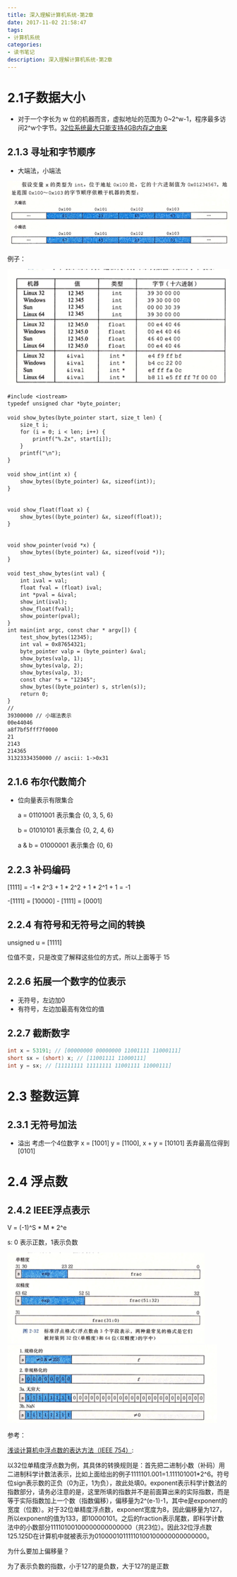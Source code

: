 ```yaml
---
title: 深入理解计算机系统-第2章
date: 2017-11-02 21:58:47
tags:
- 计算机系统
categories:
- 读书笔记
description: 深入理解计算机系统-第2章
---
```


# 2.1子数据大小
* 对于一个字长为 w 位的机器而言，虚拟地址的范围为 0~2^w-1，程序最多访问2^w个字节。[32位系统最大只能支持4GB内存之由来](http://www.cnblogs.com/dolphin0520/archive/2013/05/31/3110555.html)

## 2.1.3 寻址和字节顺序
* 大端法，小端法

![csapp/1.jpg](csapp-2/1.png)

例子：


![csapp/1.jpg](csapp-2/2.png)

```
#include <iostream>
typedef unsigned char *byte_pointer;

void show_bytes(byte_pointer start, size_t len) {
    size_t i;
    for (i = 0; i < len; i++) {
        printf("%.2x", start[i]);
    }
    printf("\n");
}

void show_int(int x) {
    show_bytes((byte_pointer) &x, sizeof(int));
}


void show_float(float x) {
    show_bytes((byte_pointer) &x, sizeof(float));
}


void show_pointer(void *x) {
    show_bytes((byte_pointer) &x, sizeof(void *));
}

void test_show_bytes(int val) {
    int ival = val;
    float fval = (float) ival;
    int *pval = &ival;
    show_int(ival);
    show_float(fval);
    show_pointer(pval);
}
int main(int argc, const char * argv[]) {
    test_show_bytes(12345);
    int val = 0x87654321;
    byte_pointer valp = (byte_pointer) &val;
    show_bytes(valp, 1);
    show_bytes(valp, 2);
    show_bytes(valp, 3);
    const char *s = "12345";
    show_bytes((byte_pointer) s, strlen(s));
    return 0;
}
//
39300000 // 小端法表示
00e44046
a8f7bf5fff7f0000
21
2143
214365
31323334350000 // ascii: 1->0x31
```

## 2.1.6 布尔代数简介
* 位向量表示有限集合
	
	a = 01101001 表示集合 {0, 3, 5, 6}
	
	b = 01010101 表示集合 {0, 2, 4, 6}
	
	a & b = 01000001 表示集合 {0, 6}
	
## 2.2.3 补码编码

[1111] = -1 * 2^3 + 1 * 2^2 + 1 * 2^1 + 1 = -1

-[1111] = [10000] - [1111] = [0001]

## 2.2.4 有符号和无符号之间的转换

unsigned u = [1111]

位值不变，只是改变了解释这些位的方式，所以上面等于 15

## 2.2.6 拓展一个数字的位表示

* 无符号，左边加0
* 有符号，左边加最高有效位的值

## 2.2.7 截断数字

```c
int x = 53191; // [00000000 00000000 11001111 11000111]
short sx = (short) x; // [11001111 11000111]
int y = sx; // [11111111 11111111 11001111 11000111]
```

# 2.3 整数运算
## 2.3.1 无符号加法
* 溢出
 考虑一个4位数字 x = [1001] y = [1100], x + y = [10101] 丢弃最高位得到 [0101]
 
# 2.4 浮点数
## 2.4.2 IEEE浮点表示

V = (-1)^S * M * 2^e

s: 0 表示正数，1表示负数

![csapp/1.jpg](csapp-2/3.png)
![csapp/1.jpg](csapp-2/4.png)

参考：

[浅谈计算机中浮点数的表达方法（IEEE 754）](http://zhan.renren.com/programming4idiots?gid=3602888498026486936&checked=true):

以32位单精度浮点数为例，其具体的转换规则是：首先把二进制小数（补码）用二进制科学计数法表示，比如上面给出的例子1111101.001=1.111101001*2^6。符号位sign表示数的正负（0为正，1为负），故此处填0。exponent表示科学计数法的指数部分，请务必注意的是，这里所填的指数并不是前面算出来的实际指数，而是等于实际指数加上一个数（指数偏移），偏移量为2^(e-1)-1，其中e是exponent的宽度（位数）。对于32位单精度浮点数，exponent宽度为8，因此偏移量为127，所以exponent的值为133，即10000101。之后的fraction表示尾数，即科学计数法中的小数部分11110100100000000000000（共23位）。因此32位浮点数125.125D在计算机中就被表示为01000010111110100100000000000000。

为什么要加上偏移量？

为了表示负数的指数，小于127的是负数，大于127的是正数